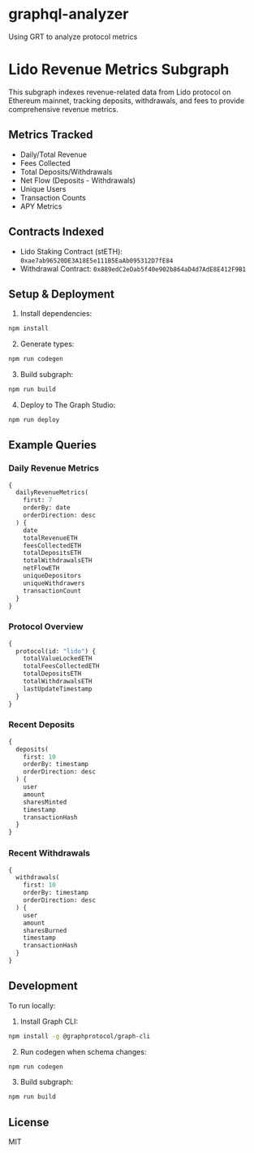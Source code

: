 # graphql-analyzer
Using GRT to analyze protocol metrics 

# Lido Revenue Metrics Subgraph

This subgraph indexes revenue-related data from Lido protocol on Ethereum mainnet, tracking deposits, withdrawals, and fees to provide comprehensive revenue metrics.

## Metrics Tracked

- Daily/Total Revenue
- Fees Collected
- Total Deposits/Withdrawals
- Net Flow (Deposits - Withdrawals)
- Unique Users
- Transaction Counts
- APY Metrics

## Contracts Indexed

- Lido Staking Contract (stETH): `0xae7ab96520DE3A18E5e111B5EaAb095312D7fE84`
- Withdrawal Contract: `0x889edC2eDab5f40e902b864aD4d7AdE8E412F9B1`

## Setup & Deployment

1. Install dependencies:
```bash
npm install
```

2. Generate types:
```bash
npm run codegen
```

3. Build subgraph:
```bash
npm run build
```

4. Deploy to The Graph Studio:
```bash
npm run deploy
```

## Example Queries

### Daily Revenue Metrics
```graphql
{
  dailyRevenueMetrics(
    first: 7
    orderBy: date
    orderDirection: desc
  ) {
    date
    totalRevenueETH
    feesCollectedETH
    totalDepositsETH
    totalWithdrawalsETH
    netFlowETH
    uniqueDepositors
    uniqueWithdrawers
    transactionCount
  }
}
```

### Protocol Overview
```graphql
{
  protocol(id: "lido") {
    totalValueLockedETH
    totalFeesCollectedETH
    totalDepositsETH
    totalWithdrawalsETH
    lastUpdateTimestamp
  }
}
```

### Recent Deposits
```graphql
{
  deposits(
    first: 10
    orderBy: timestamp
    orderDirection: desc
  ) {
    user
    amount
    sharesMinted
    timestamp
    transactionHash
  }
}
```

### Recent Withdrawals
```graphql
{
  withdrawals(
    first: 10
    orderBy: timestamp
    orderDirection: desc
  ) {
    user
    amount
    sharesBurned
    timestamp
    transactionHash
  }
}
```

## Development

To run locally:

1. Install Graph CLI:
```bash
npm install -g @graphprotocol/graph-cli
```

2. Run codegen when schema changes:
```bash
npm run codegen
```

3. Build subgraph:
```bash
npm run build
```

## License

MIT
